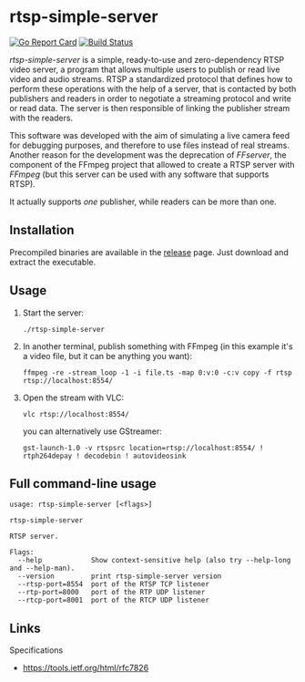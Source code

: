 
# rtsp-simple-server

[![Go Report Card](https://goreportcard.com/badge/github.com/aler9/rtsp-simple-server)](https://goreportcard.com/report/github.com/aler9/rtsp-simple-server)
[![Build Status](https://travis-ci.org/aler9/rtsp-simple-server.svg?branch=master)](https://travis-ci.org/aler9/rtsp-simple-server)

_rtsp-simple-server_ is a simple, ready-to-use and zero-dependency RTSP video server, a program that allows multiple users to publish or read live video and audio streams. RTSP a standardized protocol that defines how to perform these operations with the help of a server, that is contacted by both publishers and readers in order to negotiate a streaming protocol and write or read data. The server is then responsible of linking the publisher stream with the readers.

This software was developed with the aim of simulating a live camera feed for debugging purposes, and therefore to use files instead of real streams. Another reason for the development was the deprecation of _FFserver_, the component of the FFmpeg project that allowed to create a RTSP server with _FFmpeg_ (but this server can be used with any software that supports RTSP).

It actually supports *one* publisher, while readers can be more than one.


## Installation

Precompiled binaries are available in the [release](https://github.com/aler9/rtsp-simple-server/releases) page. Just download and extract the executable.


## Usage

1. Start the server:
   ```
   ./rtsp-simple-server
   ```

2. In another terminal, publish something with FFmpeg (in this example it's a video file, but it can be anything you want):
   ```
   ffmpeg -re -stream_loop -1 -i file.ts -map 0:v:0 -c:v copy -f rtsp rtsp://localhost:8554/
   ```

3. Open the stream with VLC:
   ```
   vlc rtsp://localhost:8554/
   ```

   you can alternatively use GStreamer:
   ```
   gst-launch-1.0 -v rtspsrc location=rtsp://localhost:8554/ ! rtph264depay ! decodebin ! autovideosink
   ```

## Full command-line usage

```
usage: rtsp-simple-server [<flags>]

rtsp-simple-server

RTSP server.

Flags:
  --help            Show context-sensitive help (also try --help-long and --help-man).
  --version         print rtsp-simple-server version
  --rtsp-port=8554  port of the RTSP TCP listener
  --rtp-port=8000   port of the RTP UDP listener
  --rtcp-port=8001  port of the RTCP UDP listener
```

## Links

Specifications
* https://tools.ietf.org/html/rfc7826
